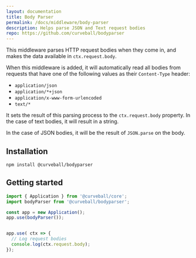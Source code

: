 ```yaml
---
layout: documentation
title: Body Parser
permalink: /docs/middleware/body-parser
description: Helps parse JSON and Text request bodies
repo: https://github.com/curveball/bodyparser
---
```


This middleware parses HTTP request bodies when they come in, and makes the
data available in `ctx.request.body`.

When this middleware is added, it will automatically read all bodies from
requests that have one of the following values as their `Content-Type` header:

* `application/json`
* `application/*+json`
* `application/x-www-form-urlencoded`
* `text/*`

It sets the result of this parsing process to the `ctx.request.body`
property. In the case of text bodies, it will result in a string.

In the case of JSON bodies, it will be the result of `JSON.parse` on the
body.

Installation
------------

    npm install @curveball/bodyparser

Getting started
---------------

```typescript
import { Application } from '@curveball/core';
import bodyParser from '@curveball/bodyparser';

const app = new Application();
app.use(bodyParser());


app.use( ctx => {
  // Log request bodies
  console.log(ctx.request.body);
});
```
